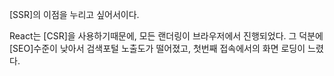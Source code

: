 
[SSR]의 이점을 누리고 싶어서이다.

React는 [CSR]을 사용하기때문에, 모든 랜더링이 브라우저에서 진행되었다.
그 덕분에 [SEO]수준이 낮아서 검색포털 노출도가 떨어졌고,
첫번째 접속에서의 화면 로딩이 느렸다.
